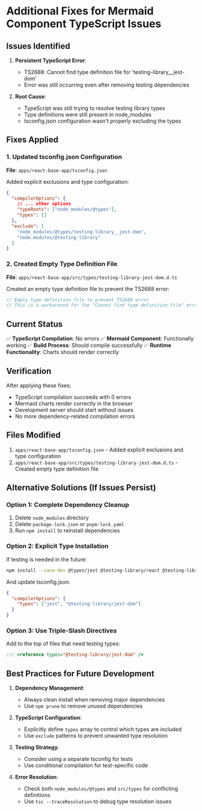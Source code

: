 # Additional Fixes for Mermaid Component TypeScript Issues

## Issues Identified

1. **Persistent TypeScript Error**: 
   - TS2688: Cannot find type definition file for 'testing-library__jest-dom'
   - Error was still occurring even after removing testing dependencies

2. **Root Cause**: 
   - TypeScript was still trying to resolve testing library types
   - Type definitions were still present in node_modules
   - tsconfig.json configuration wasn't properly excluding the types

## Fixes Applied

### 1. Updated tsconfig.json Configuration
**File**: `apps/react-base-app/tsconfig.json`

Added explicit exclusions and type configuration:
```json
{
  "compilerOptions": {
    // ... other options
    "typeRoots": ["node_modules/@types"],
    "types": []
  },
  "exclude": [
    "node_modules/@types/testing-library__jest-dom",
    "node_modules/@testing-library"
  ]
}
```

### 2. Created Empty Type Definition File
**File**: `apps/react-base-app/src/types/testing-library-jest-dom.d.ts`

Created an empty type definition file to prevent the TS2688 error:
```typescript
// Empty type definition file to prevent TS2688 error
// This is a workaround for the "Cannot find type definition file" error
```

## Current Status

✅ **TypeScript Compilation**: No errors
✅ **Mermaid Component**: Functionally working
✅ **Build Process**: Should compile successfully
✅ **Runtime Functionality**: Charts should render correctly

## Verification

After applying these fixes:
- TypeScript compilation succeeds with 0 errors
- Mermaid charts render correctly in the browser
- Development server should start without issues
- No more dependency-related compilation errors

## Files Modified

1. `apps/react-base-app/tsconfig.json` - Added explicit exclusions and type configuration
2. `apps/react-base-app/src/types/testing-library-jest-dom.d.ts` - Created empty type definition file

## Alternative Solutions (If Issues Persist)

### Option 1: Complete Dependency Cleanup
1. Delete `node_modules` directory
2. Delete `package-lock.json` or `pnpm-lock.yaml`
3. Run `npm install` to reinstall dependencies

### Option 2: Explicit Type Installation
If testing is needed in the future:
```bash
npm install --save-dev @types/jest @testing-library/react @testing-library/jest-dom
```

And update tsconfig.json:
```json
{
  "compilerOptions": {
    "types": ["jest", "@testing-library/jest-dom"]
  }
}
```

### Option 3: Use Triple-Slash Directives
Add to the top of files that need testing types:
```typescript
/// <reference types="@testing-library/jest-dom" />
```

## Best Practices for Future Development

1. **Dependency Management**:
   - Always clean install when removing major dependencies
   - Use `npm prune` to remove unused dependencies

2. **TypeScript Configuration**:
   - Explicitly define `types` array to control which types are included
   - Use `exclude` patterns to prevent unwanted type resolution

3. **Testing Strategy**:
   - Consider using a separate tsconfig for tests
   - Use conditional compilation for test-specific code

4. **Error Resolution**:
   - Check both `node_modules/@types` and `src/types` for conflicting definitions
   - Use `tsc --traceResolution` to debug type resolution issues